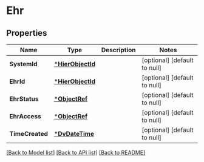 # Ehr

## Properties
Name | Type | Description | Notes
------------ | ------------- | ------------- | -------------
**SystemId** | [***HierObjectId**](HierObjectId.md) |  | [optional] [default to null]
**EhrId** | [***HierObjectId**](HierObjectId.md) |  | [optional] [default to null]
**EhrStatus** | [***ObjectRef**](ObjectRef.md) |  | [optional] [default to null]
**EhrAccess** | [***ObjectRef**](ObjectRef.md) |  | [optional] [default to null]
**TimeCreated** | [***DvDateTime**](DvDateTime.md) |  | [optional] [default to null]

[[Back to Model list]](../README.md#documentation-for-models) [[Back to API list]](../README.md#documentation-for-api-endpoints) [[Back to README]](../README.md)

